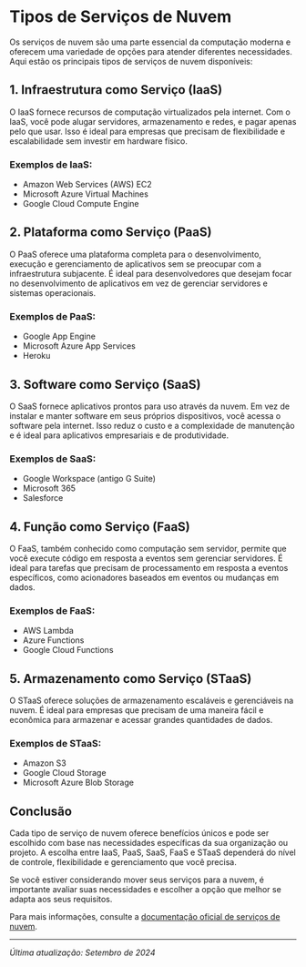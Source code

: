 # Tipos de Serviços de Nuvem

Os serviços de nuvem são uma parte essencial da computação moderna e oferecem uma variedade de opções para atender diferentes necessidades. Aqui estão os principais tipos de serviços de nuvem disponíveis:

## 1. **Infraestrutura como Serviço (IaaS)**

O IaaS fornece recursos de computação virtualizados pela internet. Com o IaaS, você pode alugar servidores, armazenamento e redes, e pagar apenas pelo que usar. Isso é ideal para empresas que precisam de flexibilidade e escalabilidade sem investir em hardware físico.

### Exemplos de IaaS:
- Amazon Web Services (AWS) EC2
- Microsoft Azure Virtual Machines
- Google Cloud Compute Engine

## 2. **Plataforma como Serviço (PaaS)**

O PaaS oferece uma plataforma completa para o desenvolvimento, execução e gerenciamento de aplicativos sem se preocupar com a infraestrutura subjacente. É ideal para desenvolvedores que desejam focar no desenvolvimento de aplicativos em vez de gerenciar servidores e sistemas operacionais.

### Exemplos de PaaS:
- Google App Engine
- Microsoft Azure App Services
- Heroku

## 3. **Software como Serviço (SaaS)**

O SaaS fornece aplicativos prontos para uso através da nuvem. Em vez de instalar e manter software em seus próprios dispositivos, você acessa o software pela internet. Isso reduz o custo e a complexidade de manutenção e é ideal para aplicativos empresariais e de produtividade.

### Exemplos de SaaS:
- Google Workspace (antigo G Suite)
- Microsoft 365
- Salesforce

## 4. **Função como Serviço (FaaS)**

O FaaS, também conhecido como computação sem servidor, permite que você execute código em resposta a eventos sem gerenciar servidores. É ideal para tarefas que precisam de processamento em resposta a eventos específicos, como acionadores baseados em eventos ou mudanças em dados.

### Exemplos de FaaS:
- AWS Lambda
- Azure Functions
- Google Cloud Functions

## 5. **Armazenamento como Serviço (STaaS)**

O STaaS oferece soluções de armazenamento escaláveis e gerenciáveis na nuvem. É ideal para empresas que precisam de uma maneira fácil e econômica para armazenar e acessar grandes quantidades de dados.

### Exemplos de STaaS:
- Amazon S3
- Google Cloud Storage
- Microsoft Azure Blob Storage

## Conclusão

Cada tipo de serviço de nuvem oferece benefícios únicos e pode ser escolhido com base nas necessidades específicas da sua organização ou projeto. A escolha entre IaaS, PaaS, SaaS, FaaS e STaaS dependerá do nível de controle, flexibilidade e gerenciamento que você precisa.

Se você estiver considerando mover seus serviços para a nuvem, é importante avaliar suas necessidades e escolher a opção que melhor se adapta aos seus requisitos.

Para mais informações, consulte a [documentação oficial de serviços de nuvem](https://cloud.google.com/docs).

---

*Última atualização: Setembro de 2024*
